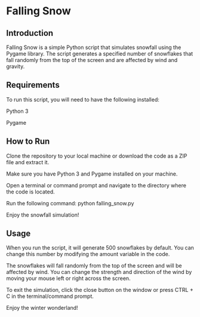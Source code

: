# Falling Snow
## Introduction
Falling Snow is a simple Python script that simulates snowfall using the Pygame library. The script generates a specified number of snowflakes that fall randomly from the top of the screen and are affected by wind and gravity.

## Requirements
To run this script, you will need to have the following installed:

Python 3

Pygame

## How to Run
Clone the repository to your local machine or download the code as a ZIP file and extract it.

Make sure you have Python 3 and Pygame installed on your machine.

Open a terminal or command prompt and navigate to the directory where the code is located.

Run the following command: python falling_snow.py

Enjoy the snowfall simulation!

## Usage
When you run the script, it will generate 500 snowflakes by default. You can change this number by modifying the amount variable in the code.

The snowflakes will fall randomly from the top of the screen and will be affected by wind. You can change the strength and direction of the wind by moving your mouse left or right across the screen.

To exit the simulation, click the close button on the window or press CTRL + C in the terminal/command prompt.

Enjoy the winter wonderland!
